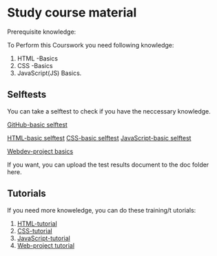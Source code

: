 # Study course material

Prerequisite knowledge:

To Perform this Courswork you need following knowledge:
 1. HTML -Basics
 1. CSS -Basics
 1. JavaScript(JS) Basics.

## Selftests

You can take a selftest to check if you have the neccessary knowledge.

[GitHub-basic selftest]()

[HTML-basic selftest](https://w3-school/HTML-test/)
[CSS-basic selftest](https://w3-school/CSS-test/)
[JavaScript-basic selftest](https://w3-school/JS-test/)

[Webdev-project basics](https://......)

If you want, you can upload the test results document to the doc folder here.

## Tutorials

If you need more knoweledge, you can do these training/t utorials:

1. [HTML-tutorial](https://w3-school/HTML-tutorial/)
1. [CSS-tutorial](https://w3-school/CSS-tutorial/)
1. [JavaScript-tutorial](https://w3-school/JS-tutorial/)
1. [Web-project tutorial](https://...)

